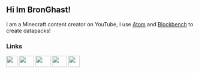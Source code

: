 ## Hi Im BronGhast!
I am a Minecraft content creator on YouTube, I use [Atom](atom.io) and [Blockbench](https://www.blockbench.net/) to create datapacks!

### Links

 
<a href="https://bronghast014.weebly.com/" target="blank"><img align="center" src="https://avatars.githubusercontent.com/u/63200663?v=4" alt="" height="30" width="30" /></a>
<a href="https://twitter.com/BronGhast014" target="blank"><img align="center" src="https://raw.githubusercontent.com/rahuldkjain/github-profile-readme-generator/master/src/images/icons/Social/twitter.svg" alt="" height="30" width="40" /></a>
<a href="https://www.youtube.com/channel/UCIcRQv3vxsl18xS2l2-0HYg" target="blank"><img align="center" src="https://raw.githubusercontent.com/rahuldkjain/github-profile-readme-generator/master/src/images/icons/Social/youtube.svg" alt="" height="30" width="40" /></a>
<a href="https://www.instagram.com/bronghast014/" target="blank"><img align="center" src="https://raw.githubusercontent.com/rahuldkjain/github-profile-readme-generator/master/src/images/icons/Social/instagram.svg" alt="" height="30" width="40" /></a>
<a href="https://www.planetminecraft.com/member/bronghast014/" target="blank"><img align="center" src="https://bronghast014.weebly.com/uploads/1/2/4/1/124130735/635880300194194406_orig.png" alt="" height="30" width="30" /></a>
